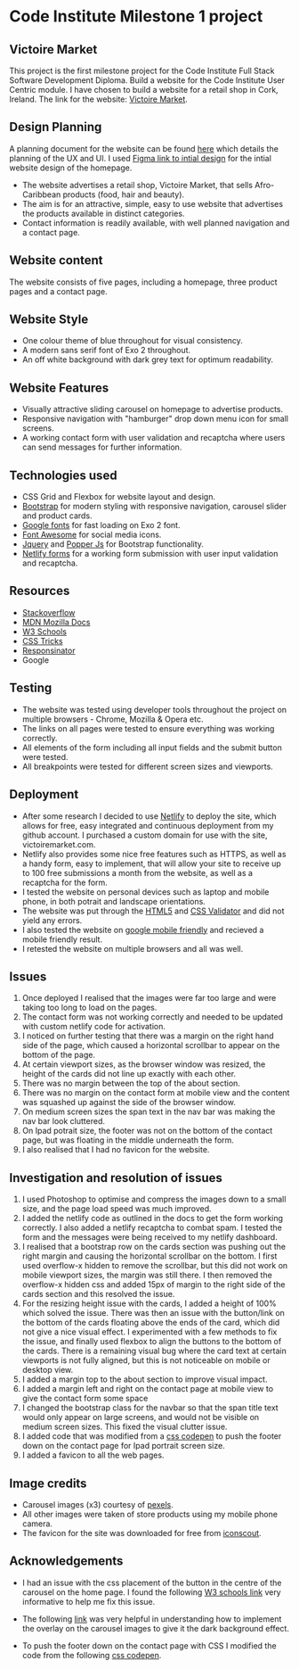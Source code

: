 # Code Institute Milestone 1 project

## Victoire Market
This project is the first milestone project for the Code Institute Full Stack Software Development Diploma.
Build a website for the Code Institute User Centric module. I have chosen to build a website for a retail shop in Cork, Ireland. The link for the website: [Victoire Market](https://www.victoiremarket.com/).  

 ## Design Planning

A planning document for the website can be found [here](planning.md) which details the planning of the UX and UI. I used [Figma link to intial design](https://www.figma.com/file/baVcQW3gP3tkihBhWwWeizus/webDraftProject1?node-id=0%3A1) for the intial website design of the homepage.

  - The website advertises a retail shop, Victoire Market, that sells Afro-Caribbean products (food, hair and beauty).
  - The aim is for an attractive, simple, easy to use website that advertises the products available in distinct categories.
  - Contact information is readily available, with well planned navigation and a contact page.

## Website content

The website consists of five pages, including a homepage, three product pages and a contact page.

## Website Style

- One colour theme of blue throughout for visual consistency. 
- A modern sans serif font of Exo 2 throughout.
- An off white background with dark grey text for optimum readability.

## Website Features

- Visually attractive sliding carousel on homepage to advertise products.
- Responsive navigation with "hamburger" drop down menu icon for small screens.
- A working contact form with user validation and recaptcha where users can send messages for further information.

## Technologies used

- CSS Grid and Flexbox for website layout and design.
- [Bootstrap](https://getbootstrap.com/) for modern styling with responsive navigation, carousel slider and product cards. 
- [Google fonts](https://fonts.google.com/) for fast loading on Exo 2 font.
- [Font Awesome](https://fontawesome.com/) for social media icons.
- [Jquery](https://jquery.com/) and [Popper Js](https://popper.js.org/) for Bootstrap functionality.
- [Netlify forms](https://www.netlify.com/docs/form-handling/) for a working form submission with user input validation and recaptcha.
  
## Resources

- [Stackoverflow](https://stackoverflow.com/)
- [MDN Mozilla Docs](https://developer.mozilla.org/en-US/)
- [W3 Schools](https://www.w3schools.com/)
- [CSS Tricks](https://css-tricks.com/)
- [Responsinator](https://www.responsinator.com/)
- Google
  
## Testing

- The website was tested using developer tools throughout the project on multiple browsers - Chrome, Mozilla & Opera etc.
- The links on all pages were tested to ensure everything was working correctly.
- All elements of the form including all input fields and the submit button were tested.
- All breakpoints were tested for different screen sizes and viewports.

## Deployment

- After some research I decided to use [Netlify](https://www.netlify.com/) to deploy the site, which allows for free, easy integrated and continuous deployment from my github account. I purchased a custom domain for use with the site, victoiremarket.com.
- Netlify also provides some nice free features such as HTTPS, as well as a handy form, easy to implement, that will allow your site to receive up to 100 free submissions a month from the website, as well as a recaptcha for the form.
- I tested the website on personal devices such as laptop and mobile phone, in both potrait and landscape orientations.
- The website was put through the [HTML5](https://validator.w3.org/) and [CSS Validator](https://jigsaw.w3.org/css-validator/) and did not yield any errors.
- I also tested the website on [google mobile friendly](https://search.google.com/test/mobile-friendly) and recieved a mobile friendly result. 
- I retested the website on multiple browsers and all was well.

## Issues

1. Once deployed I realised that the images were far too large and were taking too long to load on the pages.
2. The contact form was not working correctly and needed to be updated with custom netlify code for activation.
3. I noticed on further testing that there was a margin on the right hand side of the page, which caused a horizontal scrollbar to appear on the bottom of the page.
4. At certain viewport sizes, as the browser window was resized, the height of the cards did not line up exactly with each other.
5. There was no margin between the top of the about section.
6. There was no margin on the contact form at mobile view and the content was squashed up against the side of the browser window.
7. On medium screen sizes the span text in the nav bar was making the nav bar look cluttered.
8. On Ipad potrait size, the footer was not on the bottom of the contact page, but was floating in the middle underneath the form.
9. I also realised that I had no favicon for the website.

## Investigation and resolution of issues

1. I used Photoshop to optimise and compress the images down to a small size, and the page load speed was much improved.
2. I added the netlify code as outlined in the docs to get the form working correctly. I also added a netlify recaptcha to combat spam. I tested the form and the messages were being received to my netlify dashboard.
3. I realised that a bootstrap row on the cards section was pushing out the right margin and causing the horizontal scrollbar on the bottom. I first used overflow-x hidden to remove the scrollbar, but this did not work on mobile viewport sizes, the margin was still there. I then removed the overflow-x hidden css and added 15px of margin to the right side of the cards section and this resolved the issue.
4. For the resizing height issue with the cards, I added a height of 100% which solved the issue. There was then an issue with the button/link on the bottom of the cards floating above the ends of the card, which did not give a nice visual effect. I experimented with a few methods to fix the issue, and finally used flexbox to align the buttons to the bottom of the cards. There is a remaining visual bug where the card text at certain viewports is not fully aligned, but this is not noticeable on mobile or desktop view. 
5. I added a margin top to the about section to improve visual impact.
6. I added a margin left and right on the contact page at mobile view to give the contact form some space
7. I changed the bootstrap class for the navbar so that the span title text would only appear on large screens, and would not be visible on medium screen sizes. This fixed the visual clutter issue.
8. I added code that was modified from a [css codepen](https://codepen.io/cbracco/pen/zekgx) to push the footer down on the contact page for Ipad portrait screen size.
9. I added a favicon to all the web pages.

## Image credits

- Carousel images (x3) courtesy of [pexels](https://www.pexels.com/).
- All other images were taken of store products using my mobile phone camera.
- The favicon for the site was downloaded for free from [iconscout](https://iconscout.com/icon/v-characters-character-alphabet-letter).

## Acknowledgements

- I had an issue with the css placement of the button in the centre of the carousel on the home page. I found the following [W3 schools link](https://www.w3schools.com/Css/css3_2dtransforms.asp) very informative to help me fix this issue.

- The following [link](https://www.w3schools.com/howto/howto_css_overlay.asp) was very helpful in understanding how to implement the overlay on the carousel images to give it the dark background effect.
  
- To push the footer down on the contact page with CSS I modified the code from the following [css codepen](https://codepen.io/cbracco/pen/zekgx).